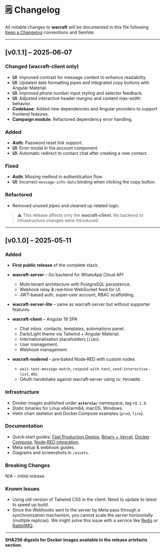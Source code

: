# 🗒️ Changelog

All notable changes to **wacraft** will be documented in this file following
[Keep a Changelog](https://keepachangelog.com/) conventions and SemVer.

---

## \[v0.1.1] – 2025‑06‑07

### Changed (wacraft-client only)

- **UI**: Improved contrast for message content to enhance readability.
- **UI**: Updated date formatting pipes and integrated copy buttons with Angular Material.
- **UI**: Improved phone number input styling and selector feedback.
- **UI**: Adjusted interactive header margins and content max-width behavior.
- **Codebase**: Added new dependencies and Angular providers to support frontend features.
- **Campaign module**: Refactored dependency error handling.

### Added

- **Auth**: Password reset link support.
- **UI**: Error modal in the account component.
- **UI**: Automatic redirect to contact chat after creating a new contact.

### Fixed

- **Auth**: Missing method in authentication flow.
- **UI**: Incorrect `message-info-data` binding when clicking the copy button.

### Refactored

- Removed unused pipes and cleaned up related logic.

> ⚠️ This release affects only the **wacraft-client**. No backend or infrastructure changes were introduced.

---

## \[v0.1.0] – 2025‑05‑11

### Added

- **First public release** of the complete stack.
- **wacraft‑server** – Go backend for WhatsApp Cloud API

  - Multi‑tenant architecture with PostgreSQL persistence.
  - Webhook relay & real‑time WebSocket feed for UI.
  - JWT‑based auth, super‑user account, RBAC scaffolding.

- **wacraft‑server‑lite** – same as wacraft-server but without supporter features.
- **wacraft‑client** – Angular 19 SPA

  - Chat inbox, contacts, templates, automations panel.
  - Dark/Light theme via Tailwind + Angular Material.
  - Internationalisation placeholders (`i18n`).
  - User management.
  - Webhook management.

- **wacraft‑nodered** – pre‑baked Node‑RED with custom nodes

  - `wait-text-message-match`, `respond-with-text`, `send-interactive-list`, etc.
  - OAuth handshake against wacraft‑server using `SU_PASSWORD`.

### Infrastructure

- Docker images published under **`astervia/`** namespace, tag `v0.1.0`.
- Static binaries for Linux x64/arm64, macOS, Windows.
- Helm chart skeleton and Docker Compose examples (`prod`, `lite`).

### Documentation

- Quick‑start guides: [Fast Production Deploy](../quickstart/production.md), [Binary + Vercel](../deploy/binary-vercel.md), [Docker Compose](../deploy/docker-compose.md), [Node‑RED integration](../deploy/node-red.md).
- Meta setup & webhook guides.
- Diagrams and screenshots in `/assets`.

### Breaking Changes

_N/A – initial release._

### Known Issues

- Using old version of Tailwind CSS in the client. Need to update to latest to speed up build.
- Since the Webhooks sent to the server by Meta pass through a synchronization mechanism, you cannot scale the server horizontally (multiple replicas). We might solve this issue with a service like [Redis](https://redis.io/) or [RabbitMQ](https://www.rabbitmq.com/).

---

**SHA256 digests for Docker images available in the release artefacts section.**
